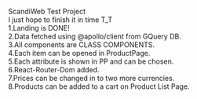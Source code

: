 ScandiWeb Test Project<br>
I just hope to finish it in time T_T<br>
1.Landing is DONE!<br>
2.Data fetched using @apollo/client from GQuery DB.<br>
3.All components are CLASS COMPONENTS.<br>
4.Each item can be opened in ProductPage.<br>
5.Each attribute is shown in PP and can be chosen.<br>
6.React-Router-Dom added.<br>
7.Prices can be changed in to two more currencies.<br>
8.Products can be added to a cart on Product List Page.<br>
